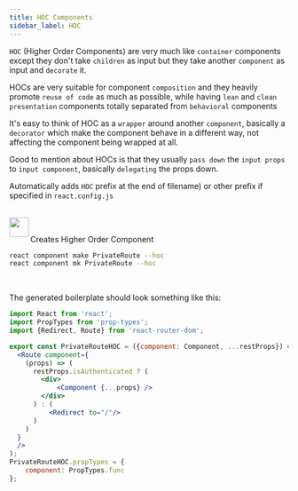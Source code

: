 ```yaml
---
title: HOC Components
sidebar_label: HOC
---
```


`HOC` (Higher Order Components) are very much like `container` components
except they don't take `children` as input but they take another `component`
as input and `decorate` it.

HOCs are very suitable for component `composition` and they heavily promote
`reuse of code` as much as possible, while having `lean` and `clean`
`presentation` components totally separated from `behavioral` components

It's easy to think of HOC as a `wrapper` around another `component`,
basically a `decorator` which make the component behave in a different
way, not affecting the component being wrapped at all.

Good to mention about HOCs is that they usually `pass down` the `input props`
to `input component`, basically `delegating` the props down.

Automatically adds `HOC` prefix at the end of filename)
or other prefix if specified in `react.config.js`

<br/>

<img align="left" src="https://cdn.rawgit.com/steevehook/react-devcli/5ef47b56/icons/markers/draft.svg" height="35px">
<br/>

Creates Higher Order Component

```bash
react component make PrivateRoute --hoc
react component mk PrivateRoute --hoc
```

<br/>

The generated boilerplate should look something like this:

```jsx
import React from 'react';
import PropTypes from 'prop-types';
import {Redirect, Route} from 'react-router-dom';

export const PrivateRouteHOC = ({component: Component, ...restProps}) => (
  <Route component={
    (props) => (
      restProps.isAuthenticated ? (
        <div>
            <Component {...props} />
        </div>
      ) : (
          <Redirect to="/"/>
      )
    )
  }
  />
);
PrivateRouteHOC.propTypes = {
    component: PropTypes.func
};
```
